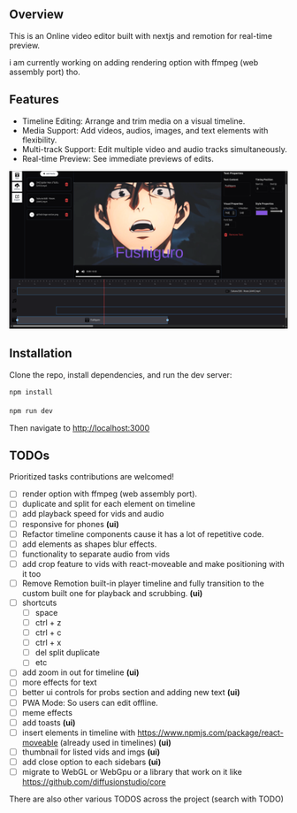 ## Overview

This is an Online video editor built with nextjs and remotion for real-time preview.

i am currently working on adding rendering option with ffmpeg (web assembly port) tho.

## Features

- Timeline Editing: Arrange and trim media on a visual timeline.
- Media Support: Add videos, audios, images, and text elements with flexibility.
- Multi-track Support: Edit multiple video and audio tracks simultaneously.
- Real-time Preview: See immediate previews of edits.

![Alt Text](/images/image.png)

## Installation

Clone the repo, install dependencies, and run the dev server:

```bash
npm install

npm run dev
```

Then navigate to [http://localhost:3000](http://localhost:3000)

## TODOs

Prioritized tasks contributions are welcomed!

- [ ] render option with ffmpeg (web assembly port).
- [ ] duplicate and split for each element on timeline
- [ ] add playback speed for vids and audio
- [ ] responsive for phones **(ui)**
- [ ] Refactor timeline components cause it has a lot of repetitive code.
- [ ] add elements as shapes blur effects.
- [ ] functionality to separate audio from vids
- [ ] add crop feature to vids with react-moveable and make positioning with it too
- [ ] Remove Remotion built-in player timeline and fully transition to the custom built one for playback and scrubbing. **(ui)**
- [ ] shortcuts
	- [ ] space
	- [ ] ctrl + z
	- [ ] ctrl + c
	- [ ] ctrl + x
	- [ ] del split duplicate
	- [ ] etc 
- [ ] add zoom in out for timeline **(ui)**
- [ ] more effects for text
- [ ] better ui controls for probs section and adding new text **(ui)**
- [ ] PWA Mode: So users can edit offline.
- [ ] meme effects
- [ ] add toasts **(ui)**
- [ ] insert elements in timeline with https://www.npmjs.com/package/react-moveable (already used in timelines) **(ui)**
- [ ] thumbnail for listed vids and imgs **(ui)**
- [ ] add close option to each sidebars **(ui)**
- [ ] migrate to WebGL or WebGpu or a library that work on it like https://github.com/diffusionstudio/core

There are also other various TODOS across the project (search with TODO)